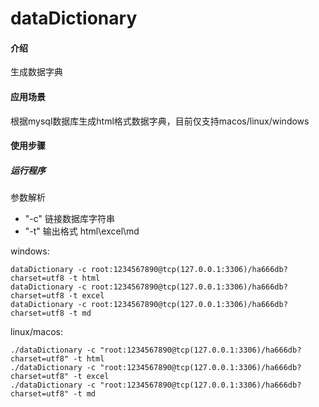 # dataDictionary

#### 介绍
生成数据字典

#### 应用场景
根据mysql数据库生成html格式数据字典，目前仅支持macos/linux/windows

#### 使用步骤

##### 运行程序
参数解析  
- "-c" 链接数据库字符串  
- "-t" 输出格式 html\excel\md

windows:
```shell
dataDictionary -c root:1234567890@tcp(127.0.0.1:3306)/ha666db?charset=utf8 -t html
dataDictionary -c root:1234567890@tcp(127.0.0.1:3306)/ha666db?charset=utf8 -t excel
dataDictionary -c root:1234567890@tcp(127.0.0.1:3306)/ha666db?charset=utf8 -t md
```
linux/macos:
```shell
./dataDictionary -c "root:1234567890@tcp(127.0.0.1:3306)/ha666db?charset=utf8" -t html
./dataDictionary -c "root:1234567890@tcp(127.0.0.1:3306)/ha666db?charset=utf8" -t excel
./dataDictionary -c "root:1234567890@tcp(127.0.0.1:3306)/ha666db?charset=utf8" -t md
```

